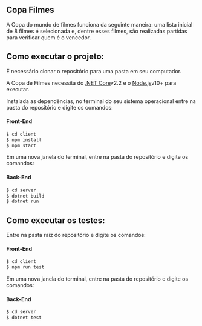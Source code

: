 ## Copa Filmes
A Copa do mundo de filmes funciona da seguinte maneira: uma lista inicial de 8 filmes é selecionada e, dentre esses filmes, são realizadas partidas para verificar quem é o vencedor. 
    
## Como executar o projeto:
É necessário clonar o repositório para uma pasta em seu computador.

A Copa de Filmes necessita do [.NET Core](https://dotnet.microsoft.com/download)v2.2 e o [Node.js]((https://nodejs.org/en/))v10+ para executar.

Instalada as dependências, no terminal do seu sistema operacional entre na pasta do repositório e digite os comandos:
#### Front-End
```sh
$ cd client
$ npm install
$ npm start
```
Em uma nova janela do terminal, entre na pasta do repositório e digite os comandos:

#### Back-End
```sh
$ cd server
$ dotnet build
$ dotnet run
```

## Como executar os testes:
Entre na pasta raiz do repositório e digite os comandos:
#### Front-End
```sh
$ cd client
$ npm run test
```
Em uma nova janela do terminal, entre na pasta do repositório e digite os comandos:

#### Back-End
```sh
$ cd server
$ dotnet test
```
